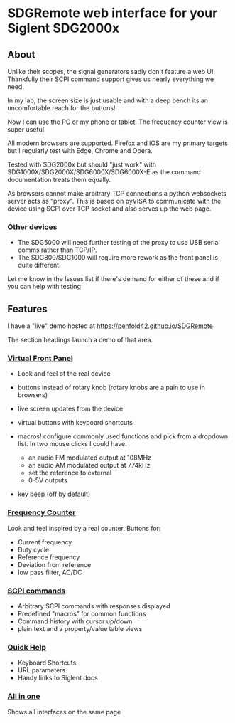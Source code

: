 # SDGRemote web interface for your Siglent SDG2000x 

## About
Unlike their scopes, the signal generators sadly don't feature a web UI. Thankfully their SCPI command support gives us nearly everything we need.

In my lab, the screen size is just usable and with a deep bench its an uncomfortable reach for the buttons!

Now I can use the PC or my phone or tablet. The frequency counter view is super useful

All modern browsers are supported. Firefox and iOS are my primary targets but I regularly test with Edge, Chrome and Opera.

Tested with SDG2000x but should "just work" with SDG1000X/SDG2000X/SDG6000X/SDG6000X-E as the command documentation treats them equally.

As browsers cannot make arbitrary TCP connections a python websockets server acts as "proxy".
This is based on pyVISA to communicate with the device using SCPI over TCP socket and also serves up the web page.

### Other devices
- The SDG5000 will need further testing of the proxy to use USB serial comms rather than TCP/IP.
- The SDG800/SDG1000 will require more rework as the front panel is quite different.

Let me know in the Issues list if there's demand for either of these and if you can help with testing

## Features
I have a "live" demo hosted at https://penfold42.github.io/SDGRemote

The section headings launch a demo of that area.

### [Virtual Front Panel](https://penfold42.github.io/SDGRemote/?view=frontpanel)

- Look and feel of the real device
- buttons instead of rotary knob (rotary knobs are a pain to use in browsers)
- live screen updates from the device
- virtual buttons with keyboard shortcuts
- macros! configure commonly used functions and pick from a dropdown list. In two mouse clicks I could have:
  - an audio FM modulated output at 108MHz
  - an audio AM modulated output at 774kHz
  - set the reference to external
  - 0-5V outputs
 
- key beep (off by default)

### [Frequency Counter](https://penfold42.github.io/SDGRemote/?view=counter)

Look and feel inspired by a real counter. Buttons for:
- Current frequency
- Duty cycle
- Reference frequency
- Deviation from reference
- low pass filter, AC/DC

### [SCPI commands](https://penfold42.github.io/SDGRemote/?view=tools&scpiheight=300)
- Arbitrary SCPI commands with responses displayed
- Predefined "macros" for common functions
- Command history with cursor up/down
- plain text and a property/value table views

### [Quick Help](https://penfold42.github.io/SDGRemote/?view=help)
- Keyboard Shortcuts
- URL parameters
- Handy links to Siglent docs
    
### [All in one](https://penfold42.github.io/SDGRemote/?view=all)
Shows all interfaces on the same page

